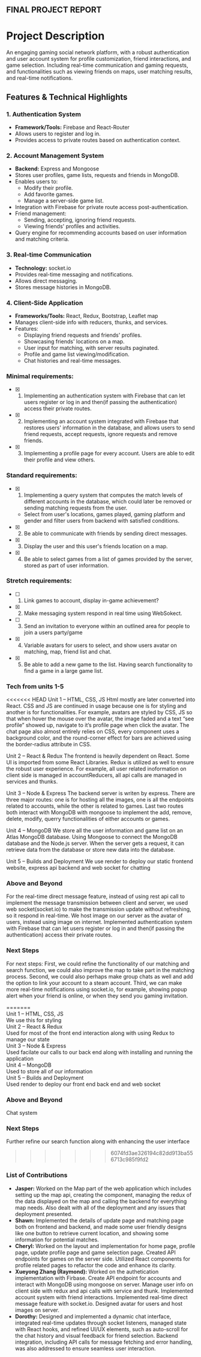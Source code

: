 ## FINAL PROJECT REPORT

# Project Description

An engaging gaming social network platform, with a robust authentication and user account system for profile customization, friend interactions, and game selection. Including real-time communication and gaming requests, and functionalities such as viewing friends on maps, user matching results, and real-time notifications.

## Features & Technical Highlights

### 1. Authentication System
- **Framework/Tools:** Firebase and React-Router
- Allows users to register and log in.
- Provides access to private routes based on authentication context.

### 2. Account Management System
- **Backend:** Express and Mongoose
- Stores user profiles, game lists, requests and friends in MongoDB.
- Enables users to:
  - Modify their profile.
  - Add favorite games.
  - Manage a server-side game list.
- Integration with Firebase for private route access post-authentication.
- Friend management:
  - Sending, accepting, ignoring friend requests.
  - Viewing friends' profiles and activities.
- Query engine for recommending accounts based on user information and matching criteria.

### 3. Real-time Communication
- **Technology:** socket.io
- Provides real-time messaging and notifications.
- Allows direct messaging.
- Stores message histories in MongoDB.

### 4. Client-Side Application
- **Frameworks/Tools:** React, Redux, Bootstrap, Leaflet map
- Manages client-side info with reducers, thunks, and services.
- Features:
  - Displaying friend requests and friends' profiles.
  - Showcasing friends' locations on a map.
  - User input for matching, with server results paginated.
  - Profile and game list viewing/modification.
  - Chat histories and real-time messages.

### Minimal requirements:
- [x] 1. Implementing an authentication system with Firebase that can let users register or log in and then(if passing the authentication) access their private routes.
- [x] 2. Implementing an account system integrated with Firebase that restores users' information in the database, and allows users to send friend requests, accept requests, ignore requests and remove friends.
- [x] 3. Implementing a profile page for every account. Users are able to edit their profile and view others.

### Standard requirements:
- [x] 1. Implementing a query system that computes the match levels of different accounts in the database, which could later be removed or sending matching requests from the user.
  - Select from user's locations, games played, gaming platform and gender and filter users from backend with satisfied conditions.
- [x] 2. Be able to communicate with friends by sending direct messages.
- [x] 3. Display the user and this user's friends location on a map.
- [x] 4. Be able to select games from a list of games provided by the server, stored as part of user information.

### Stretch requirements:
- [ ] 1. Link games to account, display in-game achievement?
- [x] 2. Make messaging system respond in real time using WebSokect.
- [ ] 3. Send an invitation to everyone within an outlined area for people to join a users party/game
- [x] 4. Variable avatars for users to select, and show users avatar on matching, map, friend list and chat.
- [x] 5. Be able to add a new game to the list. Having search functionality to find a game in a large game list.

### Tech from units 1-5
<<<<<<< HEAD
Unit 1 – HTML, CSS, JS
Html mostly are later converted into React. CSS and JS are continued in usage because one is for styling and another is for functionalities. For example, avatars are styled by CSS, JS so that when hover the mouse over the avatar, the image faded and a text “see profile” showed up, navigate to it’s profile page when click the avatar. The chat page also almost entirely relies on CSS, every component uses a background color, and the round-corner effect for bars are achieved using the border-radius attribute in CSS.

Unit 2 – React & Redux
The frontend is heavily dependent on React. Some UI is imported from some React Libraries. Redux is utilized as well to ensure the robust user experience. For example, all user related inoformation on client side is managed in accountReducers, all api calls are managed in services and thunks.

Unit 3 – Node & Express
The backend server is writen by express. There are three major routes: one is for hosting all the images, one is all the endpoints related to accounts, while the other is related to games. Last two routes both interact with MongoDB with mongoose to implement the add, remove, delete, modify, querry functionalities of either accounts or games.

Unit 4 – MongoDB
We store all the user information and game list on an Atlas MongoDB database. Using Mongoose to connect the MongoDB database and the Node.js server. When the server gets a request, it can retrieve data from the database or store new data into the database.

Unit 5 – Builds and Deployment
We use render to deploy our static frontend website, express api backend and web socket for chatting

### Above and Beyond
For the real-time direct message feature, instead of using rest api call to implement the message transmission between client and server, we used web socket(socket.io) to make the transmission update without refreshing, so it respond in real-time.
We host image on our server as the avatar of users, instead using image on internet.
Implemented authentication system with Firebase that can let users register or log in and then(if passing the authentication) access their private routes.

### Next Steps
For next steps: First, we could refine the functionality of our matching and search function, we could also improve the map to take part in the matching process. Second, we could also perhaps make group chats as well and add the option to link your account to a steam account. Third, we can make more real-time notifications using socket.io, for example, showing popup alert when your friend is online, or when they send you gaming invitation.

=======
 <br> Unit 1 – HTML, CSS, JS
 <br> We use this for styling
 <br> Unit 2 – React & Redux
 <br> Used for most of the front end interaction along with using Redux to manage our state
 <br> Unit 3 – Node & Express
 <br> Used facilate our calls to our back end along with installing and running the application
 <br> Unit 4 – MongoDB
 <br> Used to store all of our information
 <br> Unit 5 – Builds and Deployment
 <br> Used render to deploy our front end back end and web socket
### Above and Beyond
Chat system
### Next Steps
Further refine our search function along with enhancing the user interface
>>>>>>> 6074fd3ae326194c82dd913ba556713c985f9fd2
### List of Contributions
- **Jasper:** Worked on the Map part of the web application which includes setting up the map api, creating the component, managing the redux of the data displayed on the map and calling the backend for everything map needs. Also dealt with all of the deployment and any issues that deployment presented.
- **Shawn:** Implemented the details of update page and matching page both on frontend and backend, and made some user friendly designs like one button to retrieve current location, and showing some information for potential matches.
- **Cheryl:** Worked on the layout and implementation for home page, profile page, update profile page and game selection page. Created API endpoints for games on the server side. Utilized React components for profile related pages to refactor the code and enhance its clarity.
- **Xueyong Zhang (Raymond):** Worked on the authetication implementation with Firbase. Create API endpoint for accounts and interact with MongoDB using mongoose on server. Manage user info on client side with redux and api calls with service and thunk. Implemented account system with friend interactions. Implemented real-time direct message feature with socket.io. Designed avatar for users and host images on server.
- **Dorothy:** Designed and implemented a dynamic chat interface, integrated real-time updates through socket listeners, managed state with React hooks, and refined UI/UX elements, such as auto-scroll for the chat history and visual feedback for friend selection. Backend integration, including API calls for message fetching and error handling, was also addressed to ensure seamless user interaction.

